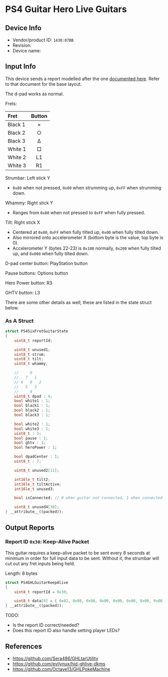 # PS4 Guitar Hero Live Guitars

## Device Info

- Vendor/product ID: `1430:07BB`
- Revision:
- Device name: 

## Input Info

This device sends a report modelled after the one [documented here](../../Controller%20Communication%20Basics/PS4%20Instruments.md). Refer to that document for the base layout.

The d-pad works as normal.

Frets:

| Fret    | Button |
| :---    | :---:  |
| Black 1 | ×      |
| Black 2 | ○      |
| Black 3 | Δ      |
| White 1 | □      |
| White 2 | L1     |
| White 3 | R1     |

Strumbar: Left stick Y

- `0x80` when not pressed, `0x00` when strumming up, `0xFF` when strumming down.

Whammy: Right stick Y

- Ranges from `0x80` when not pressed to `0xFF` when fully pressed.

Tilt: Right stick X

- Centered at `0x80`, `0xFF` when fully tilted up, `0x00` when fully tilted down.
- Also mirrored onto accelerometer X (bottom byte is the value, top byte is 0).
- Accelerometer Y (bytes 22-23) is `0x100` normally, `0x200` when fully tilted up, and `0x000` when fully tilted down.

D-pad center button: PlayStation button

Pause buttons: Options button

Hero Power button: R3

GHTV button: L3

There are some other details as well; these are listed in the state struct below.

### As A Struct

```cpp
struct PS4SixFretGuitarState
{
    uint8_t reportId;

    uint8_t unused1;
    uint8_t strum;
    uint8_t tilt;
    uint8_t whammy;

    //     0
    //   7   1
    // 6   8   2
    //   5   3
    //     4
    uint8_t dpad : 4;
    bool white1 : 1;
    bool black1 : 1;
    bool black2 : 1;
    bool black3 : 1;

    bool white2 : 1;
    bool white3 : 1;
    uint8_t : 3;
    bool pause : 1;
    bool ghtv : 1;
    bool heroPower : 1;

    bool dpadCenter : 1;
    uint8_t : 7;

    uint8_t unused2[11];

    int16le_t tilt2;
    int16le_t tiltActive;
    int16le_t unused3;

    bool isConnected; // 0 when guitar not connected, 1 when connected

    uint8_t unused4[38];
} __attribute__((packed));
```

## Output Reports

### Report ID `0x30`: Keep-Alive Packet

This guitar requires a keep-alive packet to be sent every 8 seconds at minimum in order for full input data to be sent. Without it, the strumbar will cut out any fret inputs being held.

Length: 8 bytes

```cpp
struct PS4GHLGuitarKeepAlive
{
    uint8_t reportId = 0x30;

    uint8_t data[8] = { 0x02, 0x08, 0x0A, 0x00, 0x00, 0x00, 0x00, 0x00 };
} __attribute__((packed));
```

TODO:

- Is the report ID correct/needed?
- Does this report ID also handle setting player LEDs?

## References

- https://github.com/Sera486/GHLtarUtility
- https://github.com/evilynux/hid-ghlive-dkms
- https://github.com/Octave13/GHLPokeMachine
